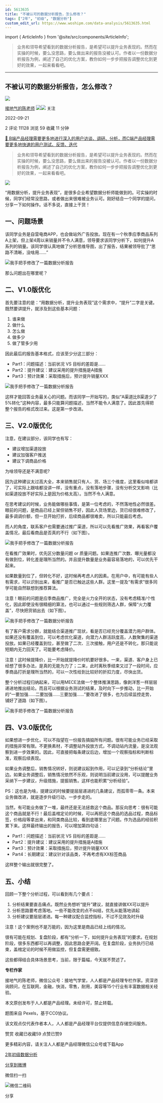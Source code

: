 ```yaml
---
id: 5613635
title: "不被认可的数据分析报告，怎么修改？"
tags: ["2年", "初级", "数据分析"]
custom_edit_url: https://www.woshipm.com/data-analysis/5613635.html
---
```

import { ArticleInfo } from '@site/src/components/ArticleInfo';

<ArticleInfo
    author="接地气的陈老师"
    authorLink="https://www.woshipm.com/u/773891"
    published="2022-09-21"
    views={11128}
    comments={2}
    collects={59}
/>

> 业务和领导希望看到的数据分析报告，是希望可以提升业务表现的。然而在实操的时候，要么没思路，要么做出来的报告没被认可。作者以一份数据分析报告为例，阐述了自己的优化方案，教你如何一步步把报告调整优化到更好的效果，一起来看看吧。

---

## 不被认可的数据分析报告，怎么修改？

[![](https://image.woshipm.com/wp-files/2019/08/0GkAbc8ZooEsibtWEUNO.png!/both/72x72)](https://www.woshipm.com/u/773891)

[接地气的陈老师](https://www.woshipm.com/u/773891) ![](https://static.woshipm.com/tag/1121_1@2x.png)![](https://static.woshipm.com/tag/2103_1@2x.png) 关注

2022-09-21

2 评论 11128 浏览 59 收藏 11 分钟

[🔗 B端产品经理需要更多地进行深入的用户访谈、调研、分析，而C端产品经理需要更多地快速的用户测试、反馈、迭代](https://ke.qidianla.com/courses/bcpm)

> 业务和领导希望看到的数据分析报告，是希望可以提升业务表现的。然而在实操的时候，要么没思路，要么做出来的报告没被认可。作者以一份数据分析报告为例，阐述了自己的优化方案，教你如何一步步把报告调整优化到更好的效果，一起来看看吧。

![](https://image.woshipm.com/wp-files/2022/09/cruNrCdOrzDeo91Sfr8f.jpg)

“用数据分析，提升业务表现”，是很多企业希望数据分析师能做到的。可实操的时候，同学们经常没思路，或者做出来很难被业务认可。刚好结合一个同学的提问，分享一下如何操作。话不多说，直接上干货！

## 一、问题场景

该同学业务是自营电商APP，也会做站外广告投放。现在有一个秋季应季商品系列A上架，但上架4周以来销量并不令人满意，领导要求该同学分析下，如何提升A系列的销量。该同学很认真地做了分析思维导图，出了报告，结果被领导批了“思路不清晰，没啥用……”

![我手把手修改了一篇数据分析报告](https://image.woshipm.com/wp-files/2022/09/B8l4UXWfQQsRJjwtx68h.png)

那么问题出在哪里呢？

## 二、V1.0版优化

首先要注意的是：“用数据分析，提升业务表现”这个需求中，“提升”二字是关键。既然要讲提升，就涉及到这些基本问题：

1.  谁来做
2.  做什么
3.  怎么做
4.  做多少
5.  做了管多少用

因此最后的报告基本格式，应该至少分这三部分：

*   Part1：问题描述：当前状况 VS 目标的差距是……
*   Part2：提升建议：建议采用的提升措施是A措施
*   Part3：预计效果：采取措施后，预计提升销量XXX

![我手把手修改了一篇数据分析报告](https://image.woshipm.com/wp-files/2022/09/lh7xHObQ6GhK11pLOLTC.png)

这样才能回答业务最关心的问题。而该同学一开始写的，类似“A渠道比B渠道少了5%转化”这种内容，最多只能算问题描述，当然不能令人满意了。因此首先得把整个报告的格式改过来。这是第一步改进。

## 三、V2.0版优化

注意，在建议部分，该同学也有写：

*   建议增加渠道投放
*   建议加强客户推送
*   建议下调商品价格

为啥领导还是不满意呢?

因为这种建议太过高大全，本来销售就只有人、货、场三个维度，这里看似啥都讲了，可实际上跟啥都没讲一样，没有重点，没有落地步骤，没有分析交叉影响（比如渠道投放不好实际上是因为价格太高）。当然不令人满意。

在思考建议的时候，业务能做哪些事情，是第一位考虑的，不然落地性必然很差。眼前的问题，是商品已经上架但销售不好，因此人货场里边，货已经很难修改了，最多调调价额，但一旦开始打折，后续商品都很难卖，所以只能最后考虑。

而人的角度，联系客户也需要通过推广渠道，所以可以先看推广效果，再看客户覆盖情况，最后看商品是否真的不行（如下图）。

![我手把手修改了一篇数据分析报告](https://image.woshipm.com/wp-files/2022/09/kScrsi1B7nodTZ9wHApY.png)

在看推广效果时，优先区分数量问题 or 质量问题。如果连推广次数、曝光量都没有做到位，转化差是理所当然的。并且提升数量是业务最容易落地的，可以优先干起来。

如果数量到位了，但转化不好，这时候再考虑人的因素。在用户中，有可能有些人有需求，可以识别出来，看推广是否已触达这些人群。这里一提及“有需求”很多同学可能自然联想到推荐算法。

注意！眼前的问题是应季商品推广，完全是火力全开的状态，没有考虑精准/个性化，因此即使没有很精细的算法，也可以通过一些规则筛选人群，保障“火力覆盖”，尽快把货销出去（如下图）。

![我手把手修改了一篇数据分析报告](https://image.woshipm.com/wp-files/2022/09/kCJre9x7Ed6Gu8jUwnPA.png)

有了客户需求分群，就能结合渠道推广现状，看是否已经充分覆盖潜力用户群体。如果还没有覆盖到位，可以考虑优化渠道，向潜力人群活跃度高，人数聚集的渠道投放。如果已经覆盖到位，甚至做了二次、三次接触，用户还是不转化，那只能说短期内无力回天了。可能要考虑降价。

注意！这时候提降价，比一开始就提降价时机要好很多。一来，渠道、客户身上已经想了很多办法，是真的无能为力了；二来，此时离秋季结束又过了一段时间，应季商品打折是理所当然的，可以一次性给到比较好的折扣力度，尽快出货。

整个分析过程归纳起来，可以用MECE法做一个整体推演思路，像剥洋葱一样层层递进地推出结论。而且可以根据业务测试的结果，及时向下一步推动，比一开始的“一要加强……二要加强……三要加强……”要改进了很多，也为后续监控走势，铺好了道路（如下图）。

![我手把手修改了一篇数据分析报告](https://image.woshipm.com/wp-files/2022/09/UUTKlmhmYbF4lgHAE83X.png)

## 四、V3.0版优化

如果想进一步优化，可以不指望在一份报告搞掂所有问题。很有可能业务已经采取的措施非常有限。不更换素材，不调整站外投放方式，不调动站内流量，是没法观察到进一步效果的。因此，可直接把每条建议后边，增加一个观察指标和判断标准，观察后续表现。

如果业务调整后，销售情况转好，则说建议起到作用，可以记录到“分析结论”里边。如果业务调整后，销售情况依然不乐观，则说明当前建议没用，可以提醒业务采纳下一步建议，升级措施，提振销售。这样也能积累“分析经验”。

PS：这也是为啥，提建议的时候要提层层递进的几条建议，而孤零零一条。本来业务做改进，就是逐步升级行动，一步步走的。

当然，有可能业务做了一堆，最终还是无法拯救这个商品。那反向思考：很有可能这个商品就是不行！最后盖棺定论的时候，可以再把这个商品的选品过程，商品标签，价格段等拿出来，和同类商品比较，看到底哪里出了问题。作为选品的经验积累下来。这样最终输出的报告，可以增加第四句话：

*   Part1：问题描述：当前状况 VS 目标的差距是……
*   Part2：提升建议：建议采用的提升措施是A措施
*   Part3：预计效果：采取措施后，预计提升销量XXX
*   Part4：长期建议：建议针对该品类，不再考虑有XX标签商品

这样整个输出就很完整了。

## 五、小结

回顾一下整个分析过程，可以看到有几个要点：

1.  分析结果要直击痛点。既然业务想听“提升”建议，就直接讲做XX可以提升
2.  分析思路要考虑落地。一些不能改变的点不纠结，优先从能落地讲起
3.  分析建议要层层递进。每一种建议配合监控指标，不过不见效及时升级

注意！这个案例也不是万能的，因为这里是商品已经上线的情况。

很有可能在规划、复盘阶段，都有“分析一下，如何提升业务表现”的要求。在规划阶段，很多东西都可以再调整，因此思路会更开阔。在复盘阶段，业务执行已结束，盖棺定论的时候不用做监控，但复盘需更细致。

这些都得结合具体场景思考，当前，限于篇幅，今天就不赘述了。

**专栏作家**

接地气的陈老师，微信公众号：接地气学堂，人人都是产品经理专栏作家。资深咨询顾问，在互联网，金融，快消，零售，耐用，美容等15个行业有丰富数据相关经验。

本文原创发布于人人都是产品经理。未经许可，禁止转载。

题图来自 Pexels，基于CC0协议。

该文观点仅代表作者本人，人人都是产品经理平台仅提供信息存储空间服务。

赞赏 收藏已收藏59 点赞已赞9

更多精彩内容，请关注人人都是产品经理微信公众号或下载App

[2年](https://www.woshipm.com/tag/2%e5%b9%b4)[初级](https://www.woshipm.com/tag/%e5%88%9d%e7%ba%a7)[数据分析](https://www.woshipm.com/tag/%e6%95%b0%e6%8d%ae%e5%88%86%e6%9e%90)

[分享到微博](https://service.weibo.com/share/share.php?appkey=2775287854&title=不被认可的数据分析报告，怎么修改？&url=https://www.woshipm.com/data-analysis/5613635.html&pic=https://image.woshipm.com/wp-files/2022/09/cruNrCdOrzDeo91Sfr8f.jpg)

微信扫一扫

![微信二维码](https://api.pwmqr.com/qrcode/create/?url=https://www.woshipm.com/data-analysis/5613635.html)

分享